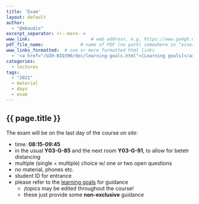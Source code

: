 ```yaml
---
title: 'Exam'
layout: default
author:
  - "@mbaudis"
excerpt_separator: <!--more-->
www_link: 						# web address, e.g. https://www.ga4gh.org; auto-linked
pdf_file_name: 				# name of PDF (no path) somewhere in "assets"; auto-linked
www_links_formatted:  # one or more formatted html links
  - '<a href="/UZH-BIO390/doc/learning-goals.html">[Learning goals]</a>'
categories:
  - lectures
tags:
  - "2021"
  - material
  - days
  - exam
---
```


## {{ page.title }}

The exam will be on the last day of the course *on site*:

* time: **08:15-09:45**
* in the usual **Y03-G-85** and the next room **Y03-G-91**, to allow for betetr distancing
* multiple (single + multiple) choice w/ one or two open questions
* no material, phones etc.
* student ID for entrance
* please refer to the [learning goals](/UZH-BIO390/doc/learning-goals.html) for guidance
    - ¡topics may be edited throughout the course!
    - these just provide some __non-exclusive__ guidance
